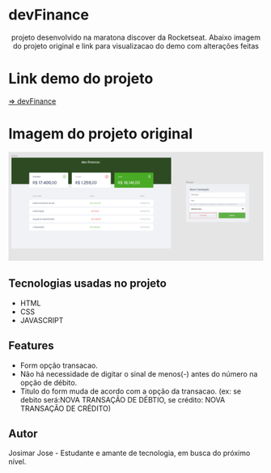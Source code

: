 # devFinance

<p align="center">projeto desenvolvido na maratona discover da Rocketseat. Abaixo imagem do projeto original e link para visualizacao do demo com alterações feitas</p>

# Link demo do projeto

<a href="https://devfinance-eosin.vercel.app/?#"> => devFinance</a>

# Imagem do projeto original

<img src="./images/devfinanceorig.png"/>

## Tecnologias usadas no projeto

- HTML
- CSS
- JAVASCRIPT

## Features 

- Form opção transacao.
- Não há necessidade de digitar o sinal de menos(-) antes do número na opção de débito.
- Titulo do form muda de acordo com a opção da transacao. (ex: se debito será:NOVA TRANSAÇÃO DE DÉBTIO, se crédito: NOVA TRANSAÇÃO DE CRÉDITO)

## Autor

Josimar Jose - Estudante e amante de tecnologia, em busca do próximo nível.


